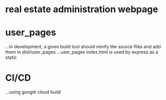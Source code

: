 # real estate administration webpage

# user_pages
...in development, a given build tool should minify the source files and add them in dist/user_pages
...user_pages index.html is used by express as a static


# CI/CD
...using google cloud build
 